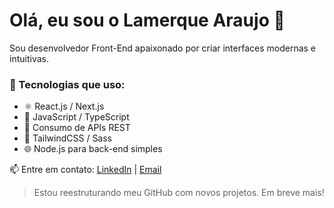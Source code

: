 # Olá, eu sou o Lamerque Araujo 👋

Sou desenvolvedor Front-End apaixonado por criar interfaces modernas e intuitivas.

### 🚀 Tecnologias que uso:
- ⚛️ React.js / Next.js
- 🧪 JavaScript / TypeScript
- 🔌 Consumo de APIs REST
- 💅 TailwindCSS / Sass
- 🌐 Node.js para back-end simples

📫 Entre em contato: [LinkedIn](https://linkedin.com/in/seuuser) | [Email](mailto:seu@email.com)

> Estou reestruturando meu GitHub com novos projetos. Em breve mais!
